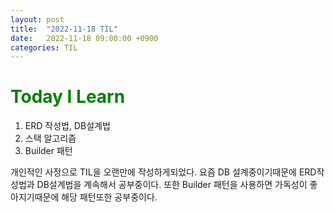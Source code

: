 ```yaml
---
layout: post
title:  "2022-11-18 TIL"
date:   2022-11-18 09:00:00 +0900
categories: TIL
---
```


<span style="color:green"> Today I Learn  </span>
=====================================================

1. ERD 작성법, DB설계법
2. 스택 알고리즘
3. Builder 패턴

개인적인 사정으로 TIL을 오랜만에 작성하게되었다.
요즘 DB 설계중이기때문에 ERD작성법과 DB설계법을 계속해서 공부중이다.
또한 Builder 패턴을 사용하면 가독성이 좋아지기때문에 해당 패턴또한 공부중이다.
